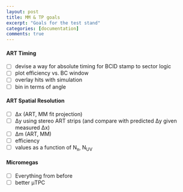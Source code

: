 ```yaml
---
layout: post
title: MM & TP goals
excerpt: "Goals for the test stand"
categories: [documentation]
comments: true
---
```


#### ART Timing

- [ ] devise a way for absolute timing for BCID stamp to sector logic
- [ ] plot efficiency vs. BC window
- [ ] overlay hits with simulation
- [ ] bin in terms of angle

#### ART Spatial Resolution

- [ ] Δx (ART, MM fit projection)
- [ ] Δy using stereo ART strips (and compare with predicted Δy given measured Δx)
- [ ] Δm (ART, MM)
- [ ] efficiency
- [ ] values as a function of N<sub>x</sub>, N<sub>UV</sub>

#### Micromegas

- [ ] Everything from before
- [ ] better μTPC